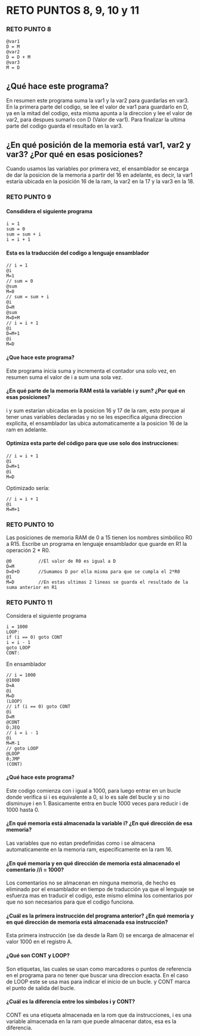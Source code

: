 # RETO PUNTOS 8, 9, 10 y 11

### RETO PUNTO 8
```
@var1
D = M
@var2
D = D + M
@var3
M = D
```

## ¿Qué hace este programa?
En resumen este programa suma la var1 y la var2 para guardarlas en var3. En la primera parte del codigo, se lee el valor de var1 para guardarlo en D,
ya en la mitad del codigo, esta misma apunta a la direccion y lee el valor de var2, para despues sumarlo con D (Valor de var1). Para finalizar
la ultima parte del codigo guarda el resultado en la var3.

## ¿En qué posición de la memoria está var1, var2 y var3? ¿Por qué en esas posiciones?
Cuando usamos las variables por primera vez, el ensamblador se encarga de dar la posicion de la memoria a partir del 16 en adelante, es decir, la var1
estaría ubicada en la posición 16 de la ram, la var2 en la 17 y la var3 en la 18.

### RETO PUNTO 9

#### Consdidera el siguiente programa

```
i = 1
sum = 0
sum = sum + i
i = i + 1
```
#### Esta es la traducción del codigo a lenguaje ensamblador

```
// i = 1
@i
M=1
// sum = 0
@sum
M=0
// sum = sum + i
@i
D=M
@sum
M=D+M
// i = i + 1
@i
D=M+1
@i
M=D
````
#### ¿Que hace este programa?
Este programa inicia suma y incrementa el contador una solo vez, en resumen suma el valor de i a sum
una sola vez.
#### ¿En qué parte de la memoria RAM está la variable i y sum? ¿Por qué en esas posiciones?
i y sum estarían ubicadas en la posicion 16 y 17 de la ram, esto porque al tener unas variables declaradas y
no se les especifica alguna direccion explicita, el ensamblador las ubica automaticamente a la posicion 16 de
la ram en adelante.
#### Optimiza esta parte del código para que use solo dos instrucciones:
```
// i = i + 1
@i
D=M+1
@i
M=D
```
Optimizado sería:
````
// i = i + 1
@i
M=M+1
````

### RETO PUNTO 10
Las posiciones de memoria RAM de 0 a 15 tienen los nombres simbólico R0 a R15. Escribe un programa en lenguaje ensamblador que guarde en R1 la operación 2 * R0.
````
@0          //El valor de R0 es igual a D
D=M
D=D+D       //Sumamos D por ella misma para que se cumpla el 2*R0
@1  
M=D         //En estas ultimas 2 lineas se guarda el resultado de la suma anterior en R1
````

### RETO PUNTO 11
Considera el siguiente programa
````
i = 1000
LOOP:
if (i == 0) goto CONT
i = i - 1
goto LOOP
CONT:
````
En ensamblador
````
// i = 1000
@1000
D=A
@i
M=D
(LOOP)
// if (i == 0) goto CONT
@i
D=M
@CONT
D;JEQ
// i = i - 1
@i
M=M-1
// goto LOOP
@LOOP
0;JMP
(CONT)
````
#### ¿Qué hace este programa?
Este codigo comienza con i igual a 1000, para luego entrar en un bucle donde verifica si i es equivalente a 0, si lo es
sale del bucle y si no disminuye i en 1. Basicamente entra en bucle 1000 veces para reducir i de 1000 hasta 0.
#### ¿En qué memoria está almacenada la variable i? ¿En qué dirección de esa memoria?
Las variables que no estan predefinidas como i se almacena automaticamente en la memoria ram, especificamente en la ram 16.
#### ¿En qué memoria y en qué dirección de memoria está almacenado el comentario //i = 1000?
Los comentarios no se almacenan en ninguna memoria, de hecho es eliminado por el ensamblador en tiempo de traducción ya que
el lenguaje se esfuerza mas en traducir el codigo, este mismo elimina los comentarios por que no son necesarios para que el
codigo funciona.
#### ¿Cuál es la primera instrucción del programa anterior? ¿En qué memoria y en qué dirección de memoria está almacenada esa instrucción?
Esta primera instrucción (se da desde la Ram 0) se encarga de almacenar el valor 1000 en el registro A.
#### ¿Qué son CONT y LOOP?
Son etiquetas, las cuales se usan como marcadores o puntos de referencia en el programa para no tener que buscar una direccion exacta. En el caso de LOOP este se usa mas para indicar el inicio
de un bucle. y CONT marca el punto de salida del bucle. 
#### ¿Cuál es la diferencia entre los símbolos i y CONT?
CONT es una etiqueta almacenada en la rom que da instrucciones, i es una variable almacenada en la ram que puede almacenar datos, esa es la diferencia.
